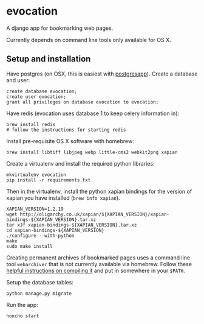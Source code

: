 evocation
=========

A django app for bookmarking web pages.

Currently depends on command line tools only available for OS X.


## Setup and installation

Have postgres (on OSX, this is easiest with [postgresapp][pga]). Create a
database and user:

    create database evocation;
    create user evocation;
    grant all privileges on database evocation to evocation;

Have redis (evocation uses database 1 to keep celery information in):

    brew install redis
    # follow the instructions for starting redis

Install pre-requisite OS X software with homebrew:

    brew install libtiff libjpeg webp little-cms2 webkit2png xapian

Create a virtualenv and install the required python libraries:

    mkvirtualenv evocation
    pip install -r requirements.txt

Then in the virtualenv, install the python xapian bindings for the 
version of xapian you have installed (`brew info xapian`).

    XAPIAN_VERSION=1.2.19
    wget http://oligarchy.co.uk/xapian/${XAPIAN_VERSION}/xapian-bindings-${XAPIAN_VERSION}.tar.xz
    tar xJf xapian-bindings-${XAPIAN_VERSION}.tar.xz
    cd xapian-bindings-${XAPIAN_VERSION}
    ./configure --with-python
    make 
    sudo make install

Creating permanent archives of bookmarked pages uses a command line tool
`webarchiver` that is not currently available via homebrew. Follow these 
[helpful instructions on compiling it][wa] and put in somewhere in your
`$PATH`.

Setup the database tables:

    python manage.py migrate

Run the app:

    honcho start


[pga]: http://postgresapp.com
[wa]: http://www.chainsawonatireswing.com/2013/11/17/how-to-save-a-perfectly-scraped-webpage-into-devonthink/#needed-command-line-software